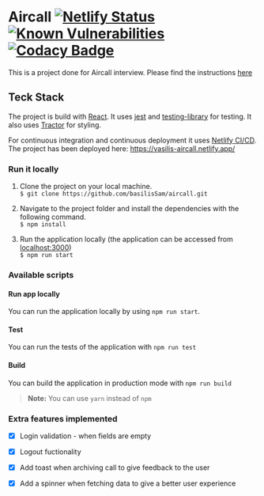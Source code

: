 # Aircall [![Netlify Status](https://api.netlify.com/api/v1/badges/01bf1838-b94e-468f-b331-e5ccb5e60096/deploy-status)](https://app.netlify.com/sites/vasilis-aircall/deploys) [![Known Vulnerabilities](https://snyk.io/test/github/basilisSam/aircall/badge.svg)](https://snyk.io/test/github/basilisSam/aircall) [![Codacy Badge](https://app.codacy.com/project/badge/Grade/fa90ffd43ad240d2bd823156d4b9ddc3)](https://www.codacy.com/gh/basilisSam/aircall/dashboard?utm_source=github.com&amp;utm_medium=referral&amp;utm_content=basilisSam/aircall&amp;utm_campaign=Badge_Grade)

This is a project done for Aircall interview. Please find the instructions [here](https://github.com/basilisSam/aircall/wiki/Project-Instructions)

## Teck Stack

The project is build with [React](https://reactjs.org/). It uses [jest](https://jestjs.io/) and [testing-library](https://testing-library.com/) for testing. It also uses [Tractor](https://tractor.aircall.io/) for styling.

For continuous integration and continuous deployment it uses [Netlify CI/CD](https://www.netlify.com/). The project has been deployed here: https://vasilis-aircall.netlify.app/

### Run it locally

1. Clone the project on your local machine. <br/>
   `$ git clone https://github.com/basilisSam/aircall.git`

2. Navigate to the project folder and install the dependencies with the following command. <br/>
   `$ npm install`

3. Run the application locally (the application can be accessed from [localhost:3000](http://localhost:3000/)) <br/>
   `$ npm run start`

### Available scripts

#### Run app locally

You can run the application locally by using `npm run start`.

#### Test

You can run the tests of the application with `npm run test`

#### Build

You can build the application in production mode with `npm run build`

> **Note:** You can use `yarn` instead of `npm`

### Extra features implemented
- [X] Login validation - when fields are empty
- [X] Logout fuctionality
- [X] Add toast when archiving call to give feedback to the user
- [X] Add a spinner when fetching data to give a better user experience


